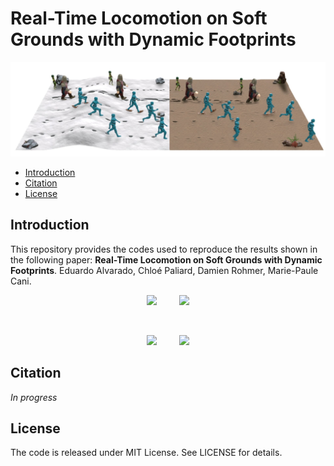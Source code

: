 # Real-Time Locomotion on Soft Grounds with Dynamic Footprints

![teaser](Docs/Images/teaser.jpg)

- [Introduction](#Introduction)
- [Citation](#Citation)
- [License](#License)


<a name="Introduction"></a>
## Introduction

This repository provides the codes used to reproduce the results shown in the following paper: **Real-Time Locomotion on Soft Grounds with Dynamic Footprints**. Eduardo Alvarado, Chloé Paliard, Damien Rohmer, Marie-Paule Cani.

<p align="center">
  <img src="Docs/Gifs/knight-sand-walking.gif" width="40%">
&nbsp; &nbsp; &nbsp; &nbsp;
  <img src="Docs/Gifs/knight-sand-running.gif" width="40%">
</p>

&nbsp; &nbsp;

<p align="center">
  <img src="Docs/Gifs/fairy-snow-walking.gif" width="40%">
&nbsp; &nbsp; &nbsp; &nbsp;
  <img src="Docs/Gifs/fairy-snow-running.gif" width="40%">
</p>

<a name="Citation"></a>

## Citation

*In progress*

<a name="License"></a>

## License

The code is released under MIT License. See LICENSE for details.